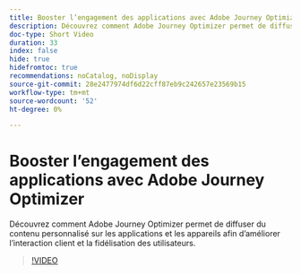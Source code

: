 ```yaml
---
title: Booster l’engagement des applications avec Adobe Journey Optimizer
description: Découvrez comment Adobe Journey Optimizer permet de diffuser du contenu personnalisé sur les applications et les appareils afin d’améliorer l’interaction client et la fidélisation des utilisateurs.
doc-type: Short Video
duration: 33
index: false
hide: true
hidefromtoc: true
recommendations: noCatalog, noDisplay
source-git-commit: 28e2477974df6d22cff87eb9c242657e23569b15
workflow-type: tm+mt
source-wordcount: '52'
ht-degree: 0%

---
```



# Booster l’engagement des applications avec Adobe Journey Optimizer

Découvrez comment Adobe Journey Optimizer permet de diffuser du contenu personnalisé sur les applications et les appareils afin d’améliorer l’interaction client et la fidélisation des utilisateurs.

<!-- 72_S603_3442534_32_boost-app-engagement-with-adobe-journey-optimizer -->
>[!VIDEO](https://video.tv.adobe.com/v/3460004/?learn=on&enablevpops=true&captions=fre_fr)
